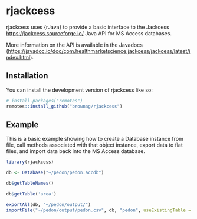 
# rjackcess

<!-- badges: start -->
<!-- badges: end -->

rjackcess uses {rJava} to provide a basic interface to the Jackcess <https://jackcess.sourceforge.io/> Java API for MS Access databases. 

More information on the API is available in the Javadocs (<https://javadoc.io/doc/com.healthmarketscience.jackcess/jackcess/latest/index.html>). 


## Installation

You can install the development version of rjackcess like so:

``` r
# install.packages("remotes")
remotes::install_github("brownag/rjackcess")
```

## Example

This is a basic example showing how to create a Database instance from file, call methods associated with that object instance, export data to flat files, and import data back into the MS Access database.

``` r
library(rjackcess)

db <- Database("~/pedon/pedon.accdb")

db$getTableNames()

db$getTable('area')

exportAll(db, "~/pedon/output/")
importFile("~/pedon/output/pedon.csv", db, "pedon", useExistingTable = TRUE)
```

